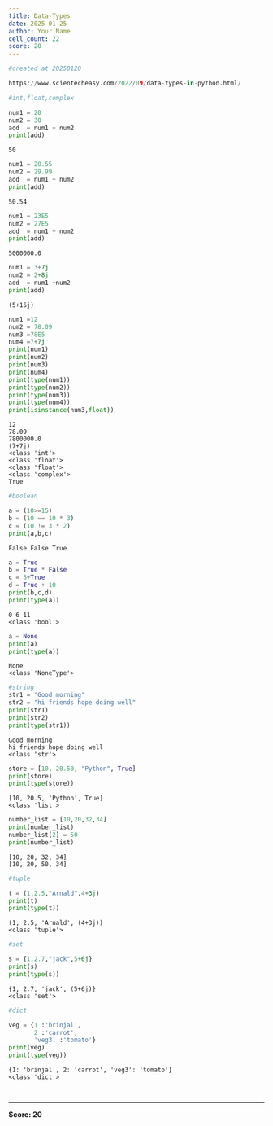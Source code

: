 ```yaml
---
title: Data-Types
date: 2025-01-25
author: Your Name
cell_count: 22
score: 20
---
```


```python
#created at 20250120
```


```python
https://www.scientecheasy.com/2022/09/data-types-in-python.html/
```


```python
#int,float,complex
```


```python
num1 = 20
num2 = 30
add  = num1 + num2 
print(add)
```

    50



```python
num1 = 20.55
num2 = 29.99
add  = num1 + num2
print(add)
```

    50.54



```python
num1 = 23E5
num2 = 27E5
add  = num1 + num2
print(add)
```

    5000000.0



```python
num1 = 3+7j
num2 = 2+8j
add  = num1 +num2
print(add)
```

    (5+15j)



```python
num1 =12
num2 = 78.09
num3 =78E5
num4 =7+7j
print(num1)
print(num2)
print(num3)
print(num4)
print(type(num1))
print(type(num2))
print(type(num3))
print(type(num4))
print(isinstance(num3,float))
```

    12
    78.09
    7800000.0
    (7+7j)
    <class 'int'>
    <class 'float'>
    <class 'float'>
    <class 'complex'>
    True



```python
#boolean
```


```python
a = (10>=15)
b = (10 == 10 * 3)
c = (10 != 3 * 2)
print(a,b,c)
```

    False False True



```python
a = True
b = True * False
c = 5+True
d = True + 10
print(b,c,d)
print(type(a))

```

    0 6 11
    <class 'bool'>



```python
a = None
print(a)
print(type(a))
```

    None
    <class 'NoneType'>



```python
#string
str1 = "Good morning"
str2 = "hi friends hope doing well"
print(str1)
print(str2)
print(type(str1))
```

    Good morning
    hi friends hope doing well
    <class 'str'>



```python
store = [10, 20.50, "Python", True]
print(store)
print(type(store))

```

    [10, 20.5, 'Python', True]
    <class 'list'>



```python
number_list = [10,20,32,34]
print(number_list)
number_list[2] = 50
print(number_list)
```

    [10, 20, 32, 34]
    [10, 20, 50, 34]



```python
#tuple
```


```python
t = (1,2.5,"Arnald",4+3j)
print(t)
print(type(t))
```

    (1, 2.5, 'Arnald', (4+3j))
    <class 'tuple'>



```python
#set
```


```python
s = {1,2.7,"jack",5+6j}
print(s)
print(type(s))
```

    {1, 2.7, 'jack', (5+6j)}
    <class 'set'>



```python
#dict  
```


```python
veg = {1 :'brinjal',
       2 :'carrot',
       'veg3' :'tomato'}
print(veg)
print(type(veg))
```

    {1: 'brinjal', 2: 'carrot', 'veg3': 'tomato'}
    <class 'dict'>



```python
    
```


---
**Score: 20**